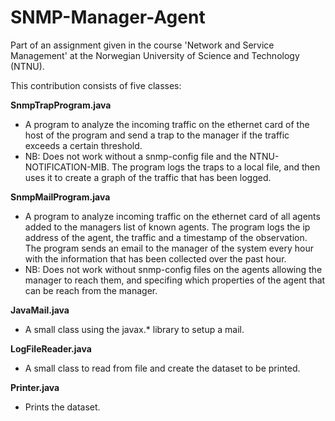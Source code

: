 SNMP-Manager-Agent
==================

Part of an assignment given in the course 'Network and Service Management' at the Norwegian University of Science and Technology (NTNU). 


This contribution consists of five classes:

<b>SnmpTrapProgram.java</b>

- A program to analyze the incoming traffic on the ethernet card of the host of the program and send a trap to the manager if the traffic exceeds a certain threshold.
- NB: Does not work without a snmp-config file and the NTNU-NOTIFICATION-MIB. The program logs the traps to a local file, and then uses it to create a graph of the traffic that has been logged.

<b>SnmpMailProgram.java</b>

- A program to analyze incoming traffic on the ethernet card of all agents added to the managers list of known agents. The program logs the ip address of the agent, the traffic and a timestamp of the observation. The program sends an email to the manager of the system every hour with the information that has been collected over the past hour.
- NB: Does not work without snmp-config files on the agents allowing the manager to reach them, and specifing which properties of the agent that can be reach from the manager.

<b>JavaMail.java</b>

- A small class using the javax.* library to setup a mail.

<b>LogFileReader.java</b>

- A small class to read from file and create the dataset to be printed.

<b>Printer.java</b>

- Prints the dataset.

